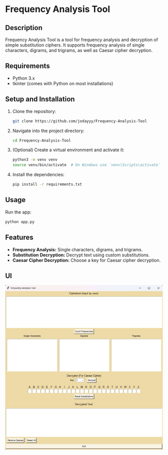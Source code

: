 # Frequency Analysis Tool

## Description
Frequency Analysis Tool is a tool for frequency analysis and decryption of simple substitution ciphers. It supports frequency analysis of single characters, digrams, and trigrams, as well as Caesar cipher decryption.

## Requirements
- Python 3.x
- tkinter (comes with Python on most installations)

## Setup and Installation
1. Clone the repository:
   ```bash
   git clone https://github.com/jodayyy/Frequency-Analysis-Tool
   ```
2. Navigate into the project directory:
   ```bash
   cd Frequency-Analysis-Tool
   ```
3. (Optional) Create a virtual environment and activate it:
   ```bash
   python3 -m venv venv
   source venv/bin/activate  # On Windows use `venv\Scripts\activate`
   ```
4. Install the dependencies:
   ```bash
   pip install -r requirements.txt
   ```

## Usage
Run the app:
```bash
python app.py
```

## Features
- **Frequency Analysis:** Single characters, digrams, and trigrams.
- **Substitution Decryption:** Decrypt text using custom substitutions.
- **Caesar Cipher Decryption:** Choose a key for Caesar cipher decryption.

## UI
![UI](images/UI.png)
